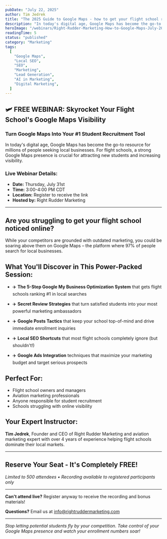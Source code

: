 ```yaml
---
pubDate: "July 22, 2025"
author: Tim Jedrek
title: "The 2025 Guide to Google Maps - how to get your flight school ranked on the map"
description: "In today's digital age, Google Maps has become the go-to resource for millions of people seeking local businesses. For flight schools, a strong Google Maps presence is crucial for attracting new students and increasing visibility. This guide will outline key strategies to optimize your Google Maps listing and improve your local search rankings."
heroImage: "/webinars/Right-Rudder-Marketing-How-to-Google-Maps-July-2025.webp"
readingTime: 5
status: "published"
category: "Marketing"
tags:
  [
    "Google Maps",
    "Local SEO",
    "SEO",
    "Marketing",
    "Lead Generation",
    "AI in Marketing",
    "Digital Marketing",
  ]
---
```


## 🛩️ FREE WEBINAR: Skyrocket Your Flight School's Google Maps Visibility

### **Turn Google Maps Into Your #1 Student Recruitment Tool**

In today's digital age, Google Maps has become the go-to resource for millions of people seeking local businesses. For flight schools, a strong Google Maps presence is crucial for attracting new students and increasing visibility.

### Live Webinar Details:

- **Date:** Thursday, July 31st
- **Time:** 3:00-4:00 PM CDT
- **Location:** Register to receive the link
- **Hosted by:** Right Rudder Marketing

---

## **Are you struggling to get your flight school noticed online?**

While your competitors are grounded with outdated marketing, you could be soaring above them on Google Maps – the platform where 97% of people search for local businesses.

## **What You'll Discover in This Power-Packed Session:**

- ✈️ **The 5-Step Google My Business Optimization System** that gets flight schools ranking #1 in local searches

- ✈️ **Secret Review Strategies** that turn satisfied students into your most powerful marketing ambassadors

- ✈️ **Google Posts Tactics** that keep your school top-of-mind and drive immediate enrollment inquiries

- ✈️ **Local SEO Shortcuts** that most flight schools completely ignore (but shouldn't!)

- ✈️ **Google Ads Integration** techniques that maximize your marketing budget and target serious prospects

## **Perfect For:**

- Flight school owners and managers
- Aviation marketing professionals
- Anyone responsible for student recruitment
- Schools struggling with online visibility

## **Your Expert Instructor:**

**Tim Jedrek**, Founder and CEO of Right Rudder Marketing and aviation marketing expert with over 4 years of experience helping flight schools dominate their local markets.

---

## **Reserve Your Seat - It's Completely FREE!**

_Limited to 500 attendees • Recording available to registered participants only_

---

**Can't attend live?** Register anyway to receive the recording and bonus materials!

**Questions?** Email us at [info@rightruddermarketing.com](mailto:info@rightruddermarketing.com)

---

_Stop letting potential students fly by your competition. Take control of your Google Maps presence and watch your enrollment numbers soar!_
